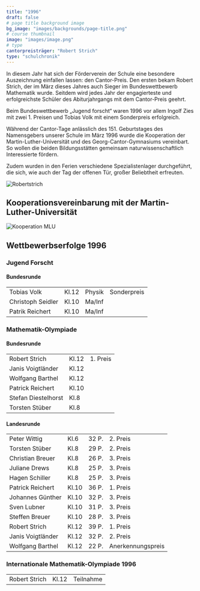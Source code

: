 ```yaml
---
title: "1996"
draft: false
# page title background image
bg_image: "images/backgrounds/page-title.png"
# course thumbnail
image: "images/image.png"
# type
cantorpreisträger: "Robert Strich"
type: "schulchronik"
---
```


In diesem Jahr hat sich der Förderverein der Schule eine besondere Auszeichnung einfallen lassen: den Cantor-Preis. Den ersten bekam Robert Strich, der im März dieses Jahres auch Sieger im Bundeswettbewerb Mathematik wurde. Seitdem wird jedes Jahr der engagierteste und erfolgreichste Schüler des Abiturjahrgangs mit dem Cantor-Preis geehrt.

Beim Bundeswettbewerb „Jugend forscht“ waren 1996 vor allem Ingolf Zies mit zwei 1. Preisen und Tobias Volk mit einem Sonderpreis erfolgreich.

Während der Cantor-Tage anlässlich des 151. Geburtstages des Namensgebers unserer Schule im März 1996 wurde die Kooperation der Martin-Luther-Universität und des Georg-Cantor-Gymnasiums vereinbart. So wollen die beiden Bildungsstätten gemeinsam naturwissenschaftlich Interessierte fördern.

Zudem wurden in den Ferien verschiedene Spezialistenlager durchgeführt, die sich, wie auch der Tag der offenen Tür, großer Beliebtheit erfreuten.

![Robertstrich](/images/schulchronik/1996/robertstrich.png)

## Kooperationsvereinbarung mit der Martin-Luther-Universität

![Kooperation MLU](/images/schulchronik/1996/mlu_1.png)

## Wettbewerbserfolge 1996

### Jugend Forscht

#### Bundesrunde

|||||
|-|-|-|-|
|Tobias Volk|Kl.12|Physik|Sonderpreis|
|Christoph Seidler|Kl.10|Ma/Inf||
|Patrik Reichert|Kl.10|Ma/Inf||

### Mathematik-Olympiade

#### Bundesrunde

||||
|-|-|-|
|Robert Strich|Kl.12|1. Preis|
|Janis Voigtländer|Kl.12||
|Wolfgang Barthel|Kl.12||
|Patrick Reichert|Kl.10||
|Stefan Diestelhorst|Kl.8||
|Torsten Stüber|Kl.8||

#### Landesrunde

|||||
|-|-|-|-|
|Peter Wittig|Kl.6|32 P.|2. Preis|
|Torsten Stüber|Kl.8|29 P.|2. Preis|
|Christian Breuer|Kl.8|26 P.|3. Preis|
|Juliane Drews|Kl.8|25 P.|3. Preis|
|Hagen Schiller|Kl.8|25 P.|3. Preis|
|Patrick Reichert|Kl.10|36 P.|1. Preis|
|Johannes Günther|Kl.10|32 P.|3. Preis|
|Sven Lubner|Kl.10|31 P.|3. Preis|
|Steffen Breuer|Kl.10|28 P.|3. Preis|
|Robert Strich|Kl.12|39 P.|1. Preis|
|Janis Voigtländer|Kl.12|32 P.|2. Preis|
|Wolfgang Barthel|Kl.12|22 P.|Anerkennungspreis|

### Internationale Mathematik-Olympiade 1996

||||
|-|-|-|
|Robert Strich|Kl.12|Teilnahme|
